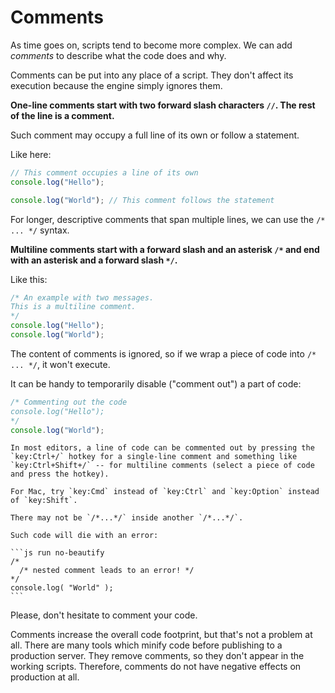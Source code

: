 
# Comments

As time goes on, scripts tend to become more complex. We can add *comments* to describe what the code does and why.

Comments can be put into any place of a script. They don't affect its execution because the engine simply ignores them.

**One-line comments start with two forward slash characters `//`. The rest of the line is a comment.**

Such comment may occupy a full line of its own or follow a statement.

Like here:
```js run
// This comment occupies a line of its own
console.log("Hello");

console.log("World"); // This comment follows the statement
```

For longer, descriptive comments that span multiple lines, we can use the `/* ... */` syntax.

**Multiline comments start with a forward slash and an asterisk <code>/&#42;</code> and end with an asterisk and a forward slash <code>&#42;/</code>.**

Like this:

```js run
/* An example with two messages.
This is a multiline comment.
*/
console.log("Hello");
console.log("World");
```

The content of comments is ignored, so if we wrap a piece of code into `/* ... */`, it won't execute.

It can be handy to temporarily disable ("comment out") a part of code:

```js run
/* Commenting out the code
console.log("Hello");
*/
console.log("World");
```

```smart header="Use hotkeys!"
In most editors, a line of code can be commented out by pressing the `key:Ctrl+/` hotkey for a single-line comment and something like `key:Ctrl+Shift+/` -- for multiline comments (select a piece of code and press the hotkey). 

For Mac, try `key:Cmd` instead of `key:Ctrl` and `key:Option` instead of `key:Shift`.
```

````warn header="Nested comments are not supported!"
There may not be `/*...*/` inside another `/*...*/`.

Such code will die with an error:

```js run no-beautify
/*
  /* nested comment leads to an error! */
*/
console.log( "World" );
```
````

Please, don't hesitate to comment your code.

Comments increase the overall code footprint, but that's not a problem at all. There are many tools which minify code before publishing to a production server. They remove comments, so they don't appear in the working scripts. Therefore, comments do not have negative effects on production at all.

